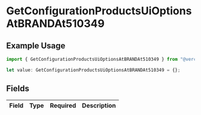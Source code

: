 # GetConfigurationProductsUiOptionsAtBRANDAt510349

## Example Usage

```typescript
import { GetConfigurationProductsUiOptionsAtBRANDAt510349 } from "@vercel/sdk/models/getconfigurationproductsop.js";

let value: GetConfigurationProductsUiOptionsAtBRANDAt510349 = {};
```

## Fields

| Field       | Type        | Required    | Description |
| ----------- | ----------- | ----------- | ----------- |